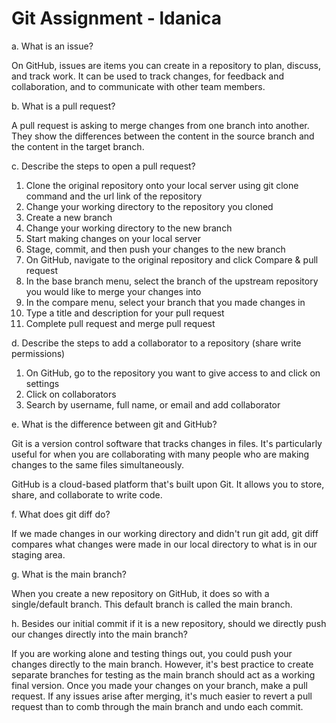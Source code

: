 # Git Assignment - ldanica

a. What is an issue?

On GitHub, issues are items you can create in a repository to plan, discuss, and track work. It can be used to track changes, for feedback and collaboration, and to communicate with other team members.

b. What is a pull request?

A pull request is asking to merge changes from one branch into another. They show the differences between the content in the source branch and the content in the target branch.

c. Describe the steps to open a pull request?
1. Clone the original repository onto your local server using git clone command and the url link of the repository
2. Change your working directory to the repository you cloned
3. Create a new branch 
4. Change your working directory to the new branch
5. Start making changes on your local server
6. Stage, commit, and then push your changes to the new branch
7. On GitHub, navigate to the original repository and click Compare & pull request
8. In the base branch menu, select the branch of the upstream repository you would like to merge your changes into
9. In the compare menu, select your branch that you made changes in
10. Type a title and description for your pull request
11. Complete pull request and merge pull request

d. Describe the steps to add a collaborator to a repository (share write permissions)
1. On GitHub, go to the repository you want to give access to and click on settings
2. Click on collaborators
3. Search by username, full name, or email and add collaborator

e. What is the difference between git and GitHub?

Git is a version control software that tracks changes in files. It's particularly useful for when you are collaborating with many people who are making changes to the same files simultaneously.

GitHub is a cloud-based platform that's built upon Git. It allows you to store, share, and collaborate to write code.

f. What does git diff do?

If we made changes in our working directory and didn't run git add, git diff compares what changes were made in our local directory to what is in our staging area. 

g. What is the main branch?

When you create a new repository on GitHub, it does so with a single/default branch. This default branch is called the main branch.

h. Besides our initial commit if it is a new repository, should we directly push our changes directly into the main branch?

If you are working alone and testing things out, you could push your changes directly to the main branch. However, it's best practice to create separate branches for testing as the main branch should act as a working final version. Once you made your changes on your branch, make a pull request. If any issues arise after merging, it's much easier to revert a pull request than to comb through the main branch and undo each commit.